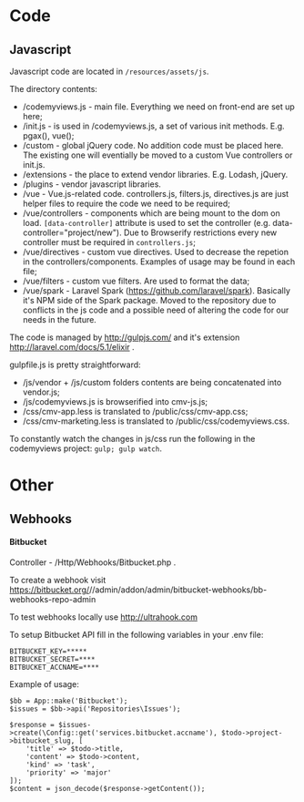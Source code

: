 # Code

## Javascript

Javascript code are located in `/resources/assets/js`.

The directory contents:
- /codemyviews.js - main file. Everything we need on front-end are set up here;
- /init.js - is used in /codemyviews.js, a set of various init methods. E.g. pgax(), vue();
- /custom - global jQuery code. No addition code must be placed here. The existing one will eventially be moved to a custom Vue controllers or init.js.
- /extensions - the place to extend vendor libraries. E.g. Lodash, jQuery.
- /plugins - vendor javascript libraries. 
- /vue - Vue.js-related code. controllers.js, filters.js, directives.js are just helper files to require the code we need to be required;
- /vue/controllers - components which are being mount to the dom on load. `[data-controller]` attribute is used to set the controller (e.g. data-controller="project/new"). Due to Browserify restrictions every new controller must be required in `controllers.js`;
- /vue/directives - custom vue directives. Used to decrease the repetion in the controllers/components. Examples of usage may be found in each file;
- /vue/filters - custom vue filters. Are used to format the data;
- /vue/spark - Laravel Spark (https://github.com/laravel/spark). Basically it's NPM side of the Spark package. Moved to the repository due to conflicts in the js code and a possible need of altering the code for our needs in the future.

The code is managed by http://gulpjs.com/ and it's extension http://laravel.com/docs/5.1/elixir .

gulpfile.js is pretty straightforward:
- /js/vendor + /js/custom folders contents are being concatenated into vendor.js;
- /js/codemyviews.js is browserified into cmv-js.js;
- /css/cmv-app.less is translated to /public/css/cmv-app.css;
- /css/cmv-marketing.less is translated to /public/css/codemyviews.css.

To constantly watch the changes in js/css run the following in the codemyviews project: `gulp; gulp watch`.

# Other

## Webhooks

#### Bitbucket

Controller - /Http/Webhooks/Bitbucket.php .

To create a webhook visit https://bitbucket.org/<ACCOUNT>/<REPOSITORY>/admin/addon/admin/bitbucket-webhooks/bb-webhooks-repo-admin

To test webhooks locally use http://ultrahook.com

To setup Bitbucket API fill in the following variables in your .env file:
```
BITBUCKET_KEY=*****
BITBUCKET_SECRET=****
BITBUCKET_ACCNAME=****
```
Example of usage:
```
$bb = App::make('Bitbucket');
$issues = $bb->api('Repositories\Issues');

$response = $issues->create(\Config::get('services.bitbucket.accname'), $todo->project->bitbucket_slug, [
    'title' => $todo->title,
    'content' => $todo->content,
    'kind' => 'task',
    'priority' => 'major'
]);
$content = json_decode($response->getContent());
```
